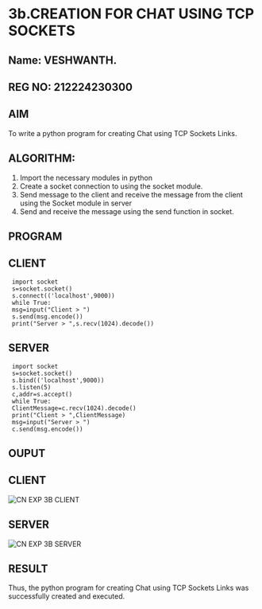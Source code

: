 # 3b.CREATION FOR CHAT USING TCP SOCKETS
## Name: VESHWANTH.
## REG NO: 212224230300
## AIM
To write a python program for creating Chat using TCP Sockets Links.
## ALGORITHM:
1. Import the necessary modules in python
2. Create a socket connection to using the socket module.
3. Send message to the client and receive the message from the client using the Socket module in
 server
4. Send and receive the message using the send function in socket.
## PROGRAM
  ## CLIENT
     import socket
     s=socket.socket()
     s.connect(('localhost',9000))
     while True:
     msg=input("Client > ")
     s.send(msg.encode())
     print("Server > ",s.recv(1024).decode())

     
  ## SERVER
     import socket
     s=socket.socket()
     s.bind(('localhost',9000))
     s.listen(5)
     c,addr=s.accept()
     while True:
     ClientMessage=c.recv(1024).decode()
     print("Client > ",ClientMessage)
     msg=input("Server > ")
     c.send(msg.encode())


## OUPUT
## CLIENT
![CN EXP 3B CLIENT](https://github.com/user-attachments/assets/95b002bb-cb71-42b4-b328-d663a81b8435)

## SERVER
![CN EXP 3B SERVER](https://github.com/user-attachments/assets/333b083a-fdd2-48ab-8f1f-91043f705665)


## RESULT
Thus, the python program for creating Chat using TCP Sockets Links was successfully 
created and executed.
